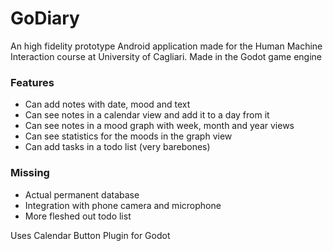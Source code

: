 # GoDiary

An high fidelity prototype Android application made for the Human Machine Interaction course at University of Cagliari.
Made in the Godot game engine

### Features
- Can add notes with date, mood and text
- Can see notes in a calendar view and add it to a day from it
- Can see notes in a mood graph with week, month and year views
- Can see statistics for the moods in the graph view
- Can add tasks in a todo list (very barebones)

### Missing
- Actual permanent database
- Integration with phone camera and microphone 
- More fleshed out todo list

Uses Calendar Button Plugin for Godot

